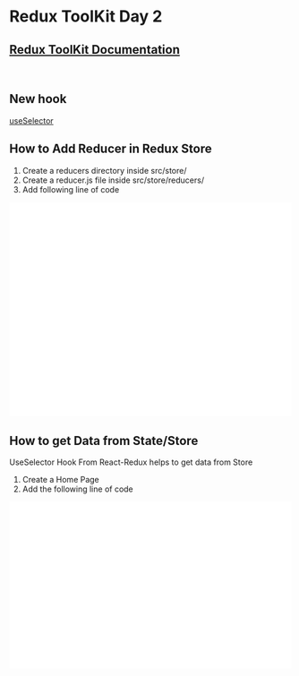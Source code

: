 # Redux ToolKit Day 2

## [Redux ToolKit Documentation](https://redux-toolkit.js.org/)

</br>

## New hook
[useSelector](https://react-redux.js.org/api/hooks#useselector)
## How to Add Reducer in Redux Store
1. Create a reducers directory inside src/store/
2. Create a reducer.js file inside src/store/reducers/ 
3. Add following line of code

![Reducer](src/RTK2.0.svg)

## How to get Data from State/Store
UseSelector Hook From React-Redux helps to get data from Store

1. Create a Home Page
2. Add the following line of code
   
![Reducer](src/RTK2.1.svg)
